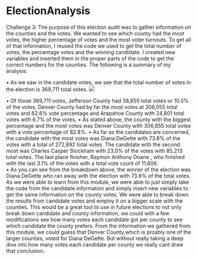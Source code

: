 # ElectionAnalysis
Challenge 3:
The purpose of this election audit was to gather information on the counties and the votes. We wanted to see which county had the most votes, the higher percentage of votes and the most voter turnouts. To get all of that information, I reused the code we used to get the total number of votes, the percentage votes and the winning candidate. I created new variables and inserted them in the proper parts of the code to get the correct numbers for the counties. The following is a summary of my analysis:

•	As we saw in the candidate votes, we see that the total number of votes in the election is 369,711 total votes. 
![](Images/Resources/Total%20Votes.JPG)



•	Of those 369,711 votes, Jefferson County had 38,855 total votes or 10.5% of the votes, Denver County had by far the most votes at 306,055 total votes and 82.8% vote percentage and Arapahoe County with 24,801 total votes with 6.7% of the votes. 
•	As stated above, the county with the biggest percentage and the most votes was Denver County with 306,855 total votes with a vote percentage of 82.8%.
•	As far as the candidates are concerned, the candidate with the most votes was Diana DeGette with 73.8% of the votes with a total of 272,892 total votes. The candidate with the second most was Charles Casper Stockham with 23.0% of the votes with 85,213 total votes. The last place finisher, Raymon Anthony Doane , who finished with the last 3.1% of the votes with a total vote count of 11,606.  
•	As you can see from the breakdown above, the winner of the election was Diana DeGette who ran away with the election with 73.8% of the total votes.  
As we were able to learn from this module, we were able to just simply take the code from the candidate information and simply insert new variables to get the same information on the county votes. We were able to break down the results from candidate votes and employ it on a bigger scale with the counties. This would be a great tool to use in future elections to not only break down candidate and county information, we could with a few modifications see how many votes each candidate got per county to see which candidate the county prefers. From the information we gathered from this module, we could guess that Denver County,which is proably one of the larger counties, voted for Diana DeGette. But without really taking a deep dive into how many votes each candidate per county we really cant draw that conclusion. 
